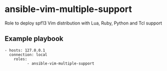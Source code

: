 # ansible-vim-multiple-support

Role to deploy spf13 Vim distribution with Lua, Ruby, Python and Tcl support

## Example playbook

```
- hosts: 127.0.0.1
  connection: local
    roles:
          - ansible-vim-multiple-support
```
